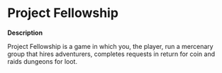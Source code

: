 # Project Fellowship

**Description**

Project Fellowship is a game in which you, the player, run a mercenary group that hires adventurers, completes requests in return for coin and raids dungeons for loot.
